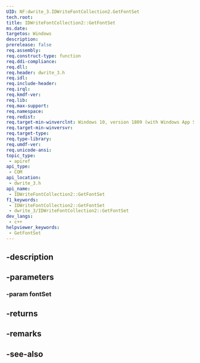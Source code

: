 ```yaml
---
UID: NF:dwrite_3.IDWriteFontCollection2.GetFontSet
tech.root: 
title: IDWriteFontCollection2::GetFontSet
ms.date: 
targetos: Windows
description: 
prerelease: false
req.assembly: 
req.construct-type: function
req.ddi-compliance: 
req.dll: 
req.header: dwrite_3.h
req.idl: 
req.include-header: 
req.irql: 
req.kmdf-ver: 
req.lib: 
req.max-support: 
req.namespace: 
req.redist: 
req.target-min-winverclnt: Windows 10, version 1809 (with Windows App SDK 0.5 or later)
req.target-min-winversvr: 
req.target-type: 
req.type-library: 
req.umdf-ver: 
req.unicode-ansi: 
topic_type:
 - apiref
api_type:
 - COM
api_location:
 - dwrite_3.h
api_name:
 - IDWriteFontCollection2::GetFontSet
f1_keywords:
 - IDWriteFontCollection2::GetFontSet
 - dwrite_3/IDWriteFontCollection2::GetFontSet
dev_langs:
 - c++
helpviewer_keywords:
 - GetFontSet
---
```


## -description

## -parameters

### -param fontSet

## -returns

## -remarks

## -see-also

